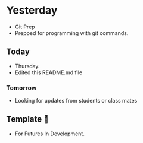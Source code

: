 # Yesterday

- Git Prep
- Prepped for programming with git commands.

## Today

- Thursday.
- Edited this README.md file
  
### Tomorrow

- Looking for updates from students or class mates

## Template 🎉

- For Futures In Development.
